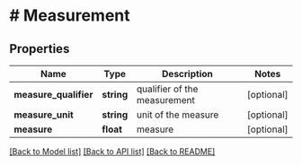# # Measurement

## Properties

Name | Type | Description | Notes
------------ | ------------- | ------------- | -------------
**measure_qualifier** | **string** | qualifier of the measurement | [optional]
**measure_unit** | **string** | unit of the measure | [optional]
**measure** | **float** | measure | [optional]

[[Back to Model list]](../../README.md#models) [[Back to API list]](../../README.md#endpoints) [[Back to README]](../../README.md)

